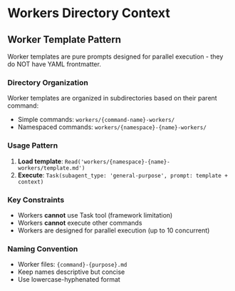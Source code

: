 # Workers Directory Context

## Worker Template Pattern
Worker templates are pure prompts designed for parallel execution - they do NOT have YAML frontmatter.

### Directory Organization
Worker templates are organized in subdirectories based on their parent command:
- Simple commands: `workers/{command-name}-workers/`
- Namespaced commands: `workers/{namespace}-{name}-workers/`

### Usage Pattern
1. **Load template**: `Read('workers/{namespace}-{name}-workers/template.md')`
2. **Execute**: `Task(subagent_type: 'general-purpose', prompt: template + context)`

### Key Constraints
- Workers **cannot** use Task tool (framework limitation)
- Workers **cannot** execute other commands
- Workers are designed for parallel execution (up to 10 concurrent)

### Naming Convention
- Worker files: `{command}-{purpose}.md`
- Keep names descriptive but concise
- Use lowercase-hyphenated format